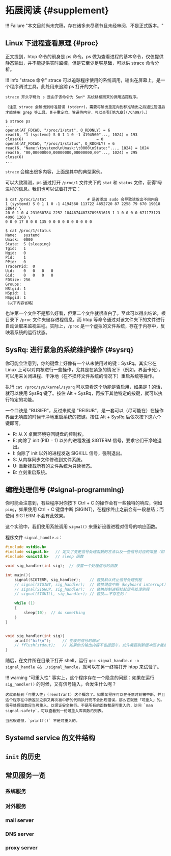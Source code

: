 # 拓展阅读 {#supplement}

!!! Failure "本文目前尚未完稿，存在诸多未尽章节且未经审阅，不是正式版本。"

## Linux 下进程查看原理 {#proc}

正文提到，htop 命令的前身是 ps 命令。ps 做为查看进程的基本命令，仅仅提供静态输出，并不能提供实时监控，但是它至少足够基础，可以供 strace 命令分析。

!!! info "strace 命令"
    strace 可以追踪程序使用的系统调用，输出在屏幕上，是一个程序调试工具。此处用来追踪 ps 打开的文件。
    
    strace 开头字母为 s 是由于该命令为 Sun™ 系统移植而来的调用追踪程序。
    
    （注意 strace 会输出到标准错误 (stderr)，需要将输出重定向到标准输出之后通过管道后才能使用 grep 等工具。关于重定向、管道等内容，可以查看[第九章](/Ch09/)。）
    
```shell 
$ strace ps
...
openat(AT_FDCWD, "/proc/1/stat", O_RDONLY) = 6
read(6, "1 (systemd) S 0 1 1 0 -1 4194560"..., 1024) = 193
close(6)                                = 0
openat(AT_FDCWD, "/proc/1/status", O_RDONLY) = 6
read(6, "Name:\tsystemd\nUmask:\t0000\nState:"..., 1024) = 1024
read(6, "00,00000000,00000000,00000000,00"..., 1024) = 295
close(6)
...
```

`strace` 会输出很多内容，上面是其中的典型案例。

可以大致猜测，ps 通过打开 `/proc/1` 文件夹下的 `stat` 和 `status` 文件，获得1号进程的信息。我们也可以试着打开它：

```shell 
$ cat /proc/1/stat                  # 是否添加 sudo 会导致读取出不同内容
1 (systemd) S 0 1 1 0 -1 4194560 113722 4652720 87 2258 79 670 19018 28647 \
20 0 1 0 4 231030784 2252 18446744073709551615 1 1 0 0 0 0 671173123 4096 1260 \
0 0 0 17 0 0 0 135 0 0 0 0 0 0 0 0 0 0

$ cat /proc/1/status
Name:	systemd
Umask:	0000
State:	S (sleeping)
Tgid:	1
Ngid:	0
Pid:	1
PPid:	0
TracerPid:	0
Uid:	0	0	0	0
Gid:	0	0	0	0
FDSize:	256
Groups:	 
NStgid:	1
NSpid:	1
NSpgid:	1
（以下内容省略）
```

也许第一个文件不是那么好看，但第二个文件就很直白了。至此可以得出结论，根目录下 `/proc` 文件夹储存进程信息，而 htop 等命令通过对该文件夹下的文件进行自动读取来监视进程。实际上，`/proc` 是一个虚拟的文件系统，存在于内存中，反映着系统的运行状态。


<!-- - 内核文件为什么以 **vmlinuz-版本号** 命名？
    
    <p style="font-size: smaller">简言之，vm是virtual memory，z代表内核被gzip压过，详细情况见[www.linfo.org/vmlinuz.html↗](http://www.linfo.org/vmlinuz.html)，中文 [www.cnblogs.com/beanmoon/archive/2012/10/23/2735886.html↗](https://www.cnblogs.com/beanmoon/archive/2012/10/23/2735886.html)</p>

- 我们一般使用的命令都十分简洁，那么它们都是哪些单词的缩写呢？
    
    <p style="font-size: smaller">许多情况下，不接触命令所对应的全称是无法记住命令的，然而从英文解释中我们可以自然地知道命令采用哪几个字母作为缩写，从而由名称得知命令用法。欲知详情，请看 [The Ultimate A To Z List of Linux Commands | Linux Command Line Reference](https://fossbytes.com/a-z-list-linux-command-line-reference/)</p> -->

## SysRq: 进行紧急的系统维护操作 {#sysrq}

你可能会注意到，你的键盘上好像有一个从未使用过的键：SysRq。其实它在 Linux 上可以对内核进行一些操作，尤其是在紧急的情况下（例如，界面卡死），可以用来关闭进程、干净地（在不损坏文件系统的情况下）重启系统等操作。

执行 `cat /proc/sys/kernel/sysrq` 可以查看这个功能是否启用，如果是 1 的话，就可以使用 SysRq 键了。按住 Alt + SysRq，再按下其他特定的按键，就可以执行特定的功能。

一个口诀是 "BUSIER"，反过来就是 "REISUB"，是一套可以（尽可能在）在操作界面无响应的时候干净地重启系统的按键。按住 Alt + SysRq 后依次按下这六个键即可。

- R: 从 X 桌面环境夺回键盘的控制权。
- E: 向除了 init (PID = 1) 以外的进程发送 SIGTERM 信号，要求它们干净地退出。
- I: 向除了 init 以外的进程发送 SIGKILL 信号，强制退出。
- S: 从内存同步文件修改到文件系统。
- U: 重新挂载所有的文件系统为只读状态。
- B: 立刻重启系统。

## 编程处理信号 {#signal-programming}

你可能会注意到，有些程序对你按下 Ctrl + C 的操作会有一些独特的响应，例如 `ping`，如果使用 Ctrl + C 键盘中断 (SIGINT)，在程序终止之前会有一段总结；而使用 SIGTERM 不会有此效果。

这个实验中，我们使用系统调用 `signal()` 来重新设置进程对信号的响应函数。

程序文件 `signal_handle.c`：

```c
#include <stdio.h>
#include <signal.h>   // 定义了变更信号处理函数的方法以及一些信号对应的常量（如 #define SIGTERM 15）
#include <unistd.h>   // sleep 函数

void sig_handler(int sig);  // 设置一个处理信号的函数

int main(){
    signal(SIGTERM, sig_handler);    // 替换默认终止信号处理例程
    // signal(SIGINT, sig_handler);  // 替换键盘中断（keyboard interrupt）处理例程
    // signal(SIGHUP, sig_handler);  // 替换控制进程挂起信号处理例程
    // signal(SIGKILL, sig_handler); // 替换……不存在的！

    while (1)
    {
        sleep(10);  // do something
    }   
}


void sig_handler(int sig){
    printf("hi!\n");     // 在收到信号时输出
    // fflush(stdout);   // 如果你的输出内容不包括回车，或许需要刷新缓冲区才能看到效果。因为标准输出是按行缓冲的。
}
```

随后，在文件所在目录下打开 shell，运行 `gcc signal_handle.c -o signal_handle && ./signal_handle`，就可以在另一终端打开 htop 来试验了。

!!! warning "可重入性"
    事实上，这个程序存在一个隐含的问题：如果在运行 `sig_handler()` 的时候，又有信号输入，会发生什么呢？

    这就牵扯到「可重入性」(reentrant) 这个概念了。如果某程序可以在任意时刻被中断，并且这个程序在中断返回之前又再次被中断的代码执行而不会出现错误，那么它就是「可重入」的。信号处理函数应当可重入，以保证安全执行。不是所有的函数都是可重入的，访问 `man signal-safety`，可以查看到一份可重入库函数的列表。

    当然很遗憾，`printf()` 不是可重入的。

## Systemd service 的文件结构

## `init` 的历史

## 常见服务一览

### 系统服务

### 对外服务

### mail server

### DNS server

### proxy server